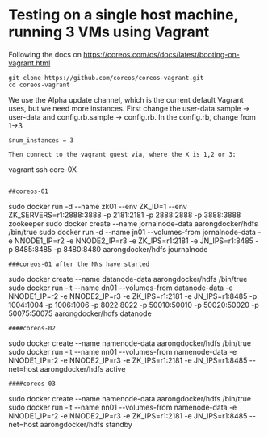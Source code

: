 # Testing on a single host machine, running 3 VMs using Vagrant

Following the docs on https://coreos.com/os/docs/latest/booting-on-vagrant.html
```
git clone https://github.com/coreos/coreos-vagrant.git
cd coreos-vagrant
```
We use the Alpha update channel, which is the current default Vagrant uses, but we need more instances.  First change the user-data.sample -> user-data and config.rb.sample -> config.rb.  In the config.rb, change from 1->3
```
$num_instances = 3
```
```
Then connect to the vagrant guest via, where the X is 1,2 or 3:
```
vagrant ssh core-0X
```

##coreos-01
```
sudo docker run -d --name zk01 --env ZK_ID=1 --env ZK_SERVERS=r1:2888:3888 -p 2181:2181 -p 2888:2888 -p 3888:3888 zookeeper
sudo docker create --name jornalnode-data aarongdocker/hdfs /bin/true
sudo docker run -d --name jn01 --volumes-from jornalnode-data -e NNODE1_IP=r2 -e NNODE2_IP=r3 -e ZK_IPS=r1:2181 -e JN_IPS=r1:8485 -p 8485:8485 -p 8480:8480 aarongdocker/hdfs journalnode
```
###coreos-01 after the NNs have started
```
sudo docker create --name datanode-data aarongdocker/hdfs /bin/true
sudo docker run -it --name dn01 --volumes-from datanode-data -e NNODE1_IP=r2 -e NNODE2_IP=r3 -e ZK_IPS=r1:2181 -e JN_IPS=r1:8485 -p 1004:1004 -p 1006:1006 -p 8022:8022 -p 50010:50010 -p 50020:50020 -p 50075:50075 aarongdocker/hdfs datanode
```
####coreos-02
```
sudo docker create --name namenode-data aarongdocker/hdfs /bin/true
sudo docker run -it --name nn01 --volumes-from namenode-data -e NNODE1_IP=r2 -e NNODE2_IP=r3 -e ZK_IPS=r1:2181 -e JN_IPS=r1:8485 --net=host aarongdocker/hdfs active
```
####coreos-03
```
sudo docker create --name namenode-data aarongdocker/hdfs /bin/true
sudo docker run -it --name nn01 --volumes-from namenode-data -e NNODE1_IP=r2 -e NNODE2_IP=r3 -e ZK_IPS=r1:2181 -e JN_IPS=r1:8485 --net=host aarongdocker/hdfs standby
```
